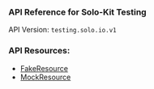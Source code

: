 <!-- Code generated by solo-kit. DO NOT EDIT. -->


### API Reference for Solo-Kit Testing

API Version: `testing.solo.io.v1`



### API Resources:
- [FakeResource](./github.com/solo-io/solo-kit/test/mocks/api/v1/mock_resources.proto.sk.md#FakeResource)
- [MockResource](./github.com/solo-io/solo-kit/test/mocks/api/v1/mock_resources.proto.sk.md#MockResource)

<!-- Start of HubSpot Embed Code -->
<script type="text/javascript" id="hs-script-loader" async defer src="//js.hs-scripts.com/5130874.js"></script>
<!-- End of HubSpot Embed Code -->
